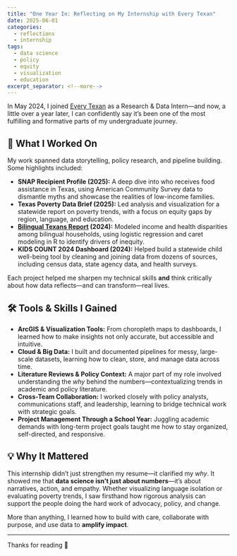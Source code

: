 ```yaml
---
title: "One Year In: Reflecting on My Internship with Every Texan"
date: 2025-06-01
categories:
  - reflections
  - internship
tags:
  - data science
  - policy
  - equity
  - visualization
  - education
excerpt_separator: <!--more-->
---
```


In May 2024, I joined [Every Texan](https://everytexan.org) as a Research & Data Intern—and now, a little over a year later, I can confidently say it’s been one of the most fulfilling and formative parts of my undergraduate journey.

<!--more-->

## 🧠 What I Worked On

My work spanned data storytelling, policy research, and pipeline building. Some highlights included:

- **SNAP Recipient Profile (2025):** A deep dive into who receives food assistance in Texas, using American Community Survey data to dismantle myths and showcase the realities of low-income families.
- **Texas Poverty Data Brief (2025):** Led analysis and visualization for a statewide report on poverty trends, with a focus on equity gaps by region, language, and education.
- **[Bilingual Texans Report](https://everytexan.org/2024/09/23/data-brief-bilingual-texans/) (2024):** Modeled income and health disparities among bilingual households, using logistic regression and caret modeling in R to identify drivers of inequity.
- **KIDS COUNT 2024 Dashboard (2024):** Helped build a statewide child well-being tool by cleaning and joining data from dozens of sources, including census data, state agency data, and health surveys.

Each project helped me sharpen my technical skills **and** think critically about how data reflects—and can transform—real lives.

## 🛠️ Tools & Skills I Gained

- **ArcGIS & Visualization Tools:** From choropleth maps to dashboards, I learned how to make insights not only accurate, but accessible and intuitive.
- **Cloud & Big Data:** I built and documented pipelines for messy, large-scale datasets, learning how to clean, store, and manage data across time.
- **Literature Reviews & Policy Context:** A major part of my role involved understanding the *why* behind the numbers—contextualizing trends in academic and policy literature.
- **Cross-Team Collaboration:** I worked closely with policy analysts, communications staff, and leadership, learning to bridge technical work with strategic goals.
- **Project Management Through a School Year:** Juggling academic demands with long-term project goals taught me how to stay organized, self-directed, and responsive.

## 💡 Why It Mattered

This internship didn’t just strengthen my resume—it clarified my *why*. It showed me that **data science isn’t just about numbers**—it’s about narratives, action, and empathy. Whether visualizing language isolation or evaluating poverty trends, I saw firsthand how rigorous analysis can support the people doing the hard work of advocacy, policy, and change.

More than anything, I learned how to build with care, collaborate with purpose, and use data to **amplify impact**.

---

Thanks for reading 💛
